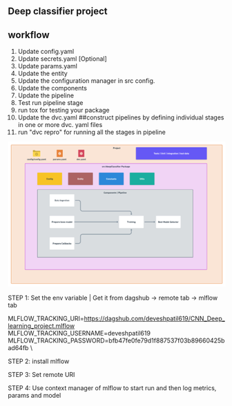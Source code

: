 ## Deep classifier project



## workflow

1. Update config.yaml
2. Update secrets.yaml [Optional]
3. Update params.yaml
4. Update the entity
5. Update the configuration manager in src config.
6. Update the components
7. Update the pipeline
8. Test run pipeline stage
9. run tox for testing your package
10. Update the dvc.yaml        ##construct pipelines by defining individual stages in one or more dvc. yaml files
11. run "dvc repro" for running all the stages in pipeline


![img](https://raw.githubusercontent.com/deveshpatil619/CNN_Deep_learning_project/main/docs/Data%20Ingestion%402x%20(1).png)



STEP 1: Set the env variable | Get it from dagshub -> remote tab -> mlflow tab

MLFLOW_TRACKING_URI=https://dagshub.com/deveshpatil619/CNN_Deep_learning_project.mlflow \
MLFLOW_TRACKING_USERNAME=deveshpatil619 \
MLFLOW_TRACKING_PASSWORD=bfb47fe0fe79d1f887537f03b89660425bad64fb \


STEP 2: install mlflow

STEP 3: Set remote URI

STEP 4: Use context manager of mlflow to start run and then log metrics, params and model
